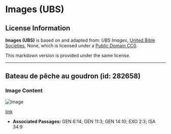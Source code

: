 # Images (UBS)

## License Information

**Images (UBS)** is based on and adapted from: _UBS Images_, [United Bible Societies](https://unitedbiblesocieties.org/), None, which is licensed under a [Public Domain CC0](https://creativecommons.org/public-domain/cc0/).

This markdown version is provided under the same license.



--------------------------------

## Bateau de pêche au goudron (id: 282658)

### Image Content

![Image](https://cdn.aquifer.bible/aquifer-content/resources/Media/WEB-0858_tar_fishing_boat.jpg)

[link](https://cdn.aquifer.bible/aquifer-content/resources/Media/WEB-0858_tar_fishing_boat.jpg)

* **Associated Passages:** GEN 6:14; GEN 11:3; GEN 14:10; EXO 2:3; ISA 34:9

